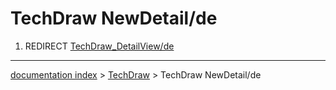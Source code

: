 # TechDraw NewDetail/de
1.  REDIRECT [TechDraw\_DetailView/de](TechDraw_DetailView/de.md)

---
[documentation index](../README.md) > [TechDraw](TechDraw_Workbench.md) > TechDraw NewDetail/de
